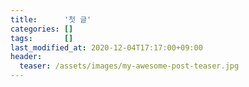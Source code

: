 ```yaml
---
title:      '첫 글'
categories: []
tags:       []
last_modified_at: 2020-12-04T17:17:00+09:00
header:
  teaser: /assets/images/my-awesome-post-teaser.jpg
---
```

